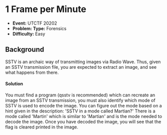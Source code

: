 # 1 Frame per Minute 
* **Event:** UTCTF 20202
* **Problem: Type:** Forensics
* **Difficulty:** Easy

## Background
SSTV is an archaic way of transmitting images via Radio Wave. Thus, given an SSTV 
transmission file, you are expected to extract an image, and see what happens from there.

#### Solution
You must find a program (qsstv is recommended) which can recreate an image from an SSTV 
transmission, you must also identify which mode of SSTV is used to encode the image. You 
can figure out the mode based on a hint given in the description: 'SSTV in a mode called 
Martian?' There is a mode called 'Martin' which is similar to 'Martian' and is the mode 
needed to decode the image. Once you have decoded the image, you will see that the flag 
is cleared printed in the image.
